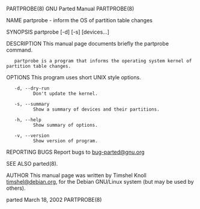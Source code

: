 PARTPROBE(8)                                                                                  GNU Parted Manual                                                                                  PARTPROBE(8)

NAME
       partprobe - inform the OS of partition table changes

SYNOPSIS
       partprobe [-d] [-s] [devices...]

DESCRIPTION
       This manual page documents briefly the partprobe command.

       partprobe is a program that informs the operating system kernel of partition table changes.

OPTIONS
       This program uses short UNIX style options.

       -d, --dry-run
              Don't update the kernel.

       -s, --summary
              Show a summary of devices and their partitions.

       -h, --help
              Show summary of options.

       -v, --version
              Show version of program.

REPORTING BUGS
       Report bugs to <bug-parted@gnu.org>

SEE ALSO
       parted(8).

AUTHOR
       This manual page was written by Timshel Knoll <timshel@debian.org>, for the Debian GNU/Linux system (but may be used by others).

parted                                                                                          March 18, 2002                                                                                   PARTPROBE(8)
